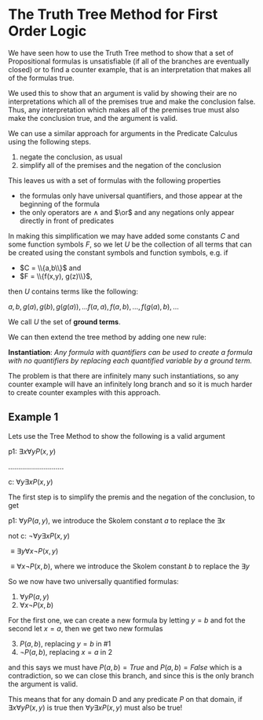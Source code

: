# The Truth Tree Method for First Order Logic

We have seen how to use the Truth Tree method to show that a set of Propositional formulas is unsatisfiable 
(if all of the branches are eventually closed) or to find a counter example, that is an interpretation that
makes all of the formulas true.

We used this to show that an argument is valid by showing their are no interpretations which all of the premises
true and make the conclusion false.  Thus, any interpretation which makes all of the premises true must also make
the conclusion true, and the argument is valid.

We can use a similar approach for arguments in the Predicate Calculus using the following steps.
1. negate the conclusion, as usual
2. simplify all of the premises and the negation of the conclusion

This leaves us with a set of formulas with the following properties
* the formulas only have universal quantifiers, and those appear at the beginning of the formula
* the only operators are $\wedge$ and $\or$ and any negations only appear directly in front of predicates

In making this simplification we may have added some constants $C$ and some function symbols $F$, so we let
$U$ be the collection of all terms that can be created using the constant symbols and function symbols, e.g.
if 
* $C = \\{a,b\\}$ and
* $F = \\{f(x,y), g(z)\\}$,

then $U$ contains terms like the following:

$a, b, g(a), g(b), g(g(a)), \ldots f(a,a), f(a,b), \ldots, f(g(a), b), \ldots$

We call $U$ the set of **ground terms**.

We can then extend the tree method by adding one new rule:

**Instantiation**: _Any formula with quantifiers can be used to create a formula with no quantifiers 
by replacing each quantified variable by a ground term._

The problem is that there are infinitely many such instantiations, so any counter example will have an infinitely long branch
and so it is much harder to create counter examples with this approach.


## Example 1
Lets use the Tree Method to show the following is a valid argument

p1: $\exists x \forall y P(x,y)$

............................

c: $\forall y \exists x P(x,y)$

The first step is to simplify the premis and the negation of the conclusion, to get

p1: $\forall y P(a,y)$, we introduce the Skolem constant $a$ to replace the $\exists x$

not c: $\neg \forall y \exists x P(x,y)$

$\equiv \exists y \forall x \neg P(x,y)$

$\equiv \forall x \neg P(x,b)$, where we introduce the Skolem constant $b$ to replace the $\exists y$

So we now have two universally quantified formulas:

1. $\forall y P(a,y)$
2. $\forall x \neg P(x,b)$

For the first one, we can create a new formula by letting $y=b$ and fot the second let $x=a$, then we get two new formulas

3. $P(a,b)$, replacing $y=b$ in #1
4. $\neg P(a,b)$, replacing $x=a$ in $2$

and this says we must have $P(a,b)=True$ and $P(a,b)=False$ which is a contradiction, so we can close this branch,
and since this is the only branch the argument is valid.

This means that for any domain D and any predicate $P$ on that domain, if  $\exists x \forall y P(x,y)$ is true
then $\forall y \exists x P(x,y)$ must also be true!



